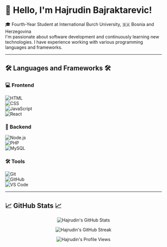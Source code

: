# 👋 Hello, I'm Hajrudin Bajraktarevic!

🎓 Fourth-Year Student at International Burch University, 🇧🇦 Bosnia and Herzegovina  
I'm passionate about software development and continuously learning new technologies. I have experience working with various programming languages and frameworks.

---

## 🛠 Languages and Frameworks 🛠

### 💻 Frontend  
![HTML](https://img.shields.io/badge/-HTML5-E34F26?style=flat&logo=html5&logoColor=white)  
![CSS](https://img.shields.io/badge/-CSS3-1572B6?style=flat&logo=css3&logoColor=white)  
![JavaScript](https://img.shields.io/badge/-JavaScript-F7DF1E?style=flat&logo=javascript&logoColor=black)  
![React](https://img.shields.io/badge/-React-61DAFB?style=flat&logo=react&logoColor=black)

### 🔧 Backend  
![Node.js](https://img.shields.io/badge/-Node.js-339933?style=flat&logo=node.js&logoColor=white)  
![PHP](https://img.shields.io/badge/-PHP-777BB4?style=flat&logo=php&logoColor=white)  
![MySQL](https://img.shields.io/badge/-MySQL-4479A1?style=flat&logo=mysql&logoColor=white)

### 🛠 Tools  
![Git](https://img.shields.io/badge/-Git-F05032?style=flat&logo=git&logoColor=white)  
![GitHub](https://img.shields.io/badge/-GitHub-181717?style=flat&logo=github&logoColor=white)  
![VS Code](https://img.shields.io/badge/-VSCode-007ACC?style=flat&logo=visual-studio-code&logoColor=white)

---

## 📈 GitHub Stats 📈  

<p align="center">
  <img src="https://github-readme-stats.vercel.app/api?username=HajrudinRed&show_icons=true&theme=radical" alt="Hajrudin's GitHub Stats" />
</p>

<p align="center">
  <img src="https://github-readme-streak-stats.herokuapp.com/?user=HajrudinRed&theme=radical" alt="Hajrudin's GitHub Streak" />
</p>

<p align="center">
  <img src="https://komarev.com/ghpvc/?username=HajrudinRed&color=blue" alt="Hajrudin's Profile Views" />
</p>

